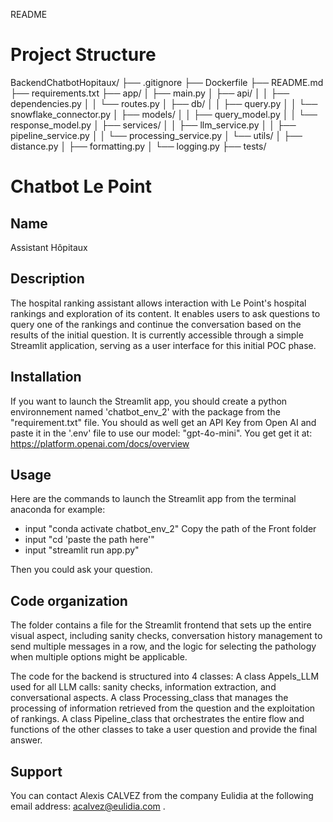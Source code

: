 README

# Project Structure

BackendChatbotHopitaux/
├── .gitignore
├── Dockerfile
├── README.md
├── requirements.txt
├── app/
│   ├── main.py
│   ├── api/
│   │   ├── dependencies.py
│   │   └── routes.py
│   ├── db/
│   │   ├── query.py
│   │   └── snowflake_connector.py
│   ├── models/
│   │   ├── query_model.py
│   │   └── response_model.py
│   ├── services/
│   │   ├── llm_service.py
│   │   ├── pipeline_service.py
│   │   └── processing_service.py
│   └── utils/
│       ├── distance.py
│       ├── formatting.py
│       └── logging.py
├── tests/


# Chatbot Le Point

## Name
Assistant Hôpitaux

## Description
The hospital ranking assistant allows interaction with Le Point's hospital rankings and exploration of its content. It enables users to ask questions to query one of the rankings and continue the conversation based on the results of the initial question. It is currently accessible through a simple Streamlit application, serving as a user interface for this initial POC phase.


## Installation
If you want to launch the Streamlit app, you should create a python environnement named 'chatbot_env_2' with the package from the "requirement.txt" file. 
You should as well get an API Key from Open AI and paste it in the '.env' file  to use our model: "gpt-4o-mini".
You get get it at:
https://platform.openai.com/docs/overview

## Usage
Here are the commands to launch the Streamlit app from the terminal anaconda for example: 
- input "conda activate chatbot_env_2"
Copy the path of the Front folder
- input "cd 'paste the path here'"
- input "streamlit run app.py"

Then you could ask your question.

## Code organization
The folder contains a file for the Streamlit frontend that sets up the entire visual aspect, including sanity checks, conversation history management to send multiple messages in a row, and the logic for selecting the pathology when multiple options might be applicable.

The code for the backend is structured into 4 classes:
A class Appels_LLM used for all LLM calls: sanity checks, information extraction, and conversational aspects.
A class Processing_class that manages the processing of information retrieved from the question and the exploitation of rankings.
A class Pipeline_class that orchestrates the entire flow and functions of the other classes to take a user question and provide the final answer.



## Support
You can contact Alexis CALVEZ from the company Eulidia at the following email address: acalvez@eulidia.com .



